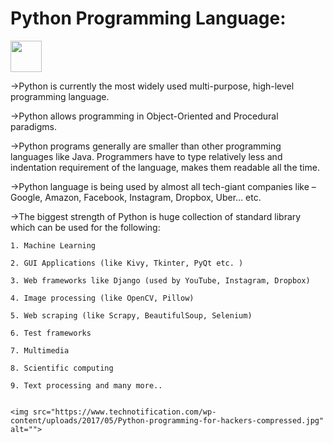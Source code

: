 <!DOCTYPE html>
<html lang="en">
<head>
    <meta charset="UTF-8">
    <meta http-equiv="X-UA-Compatible" content="IE=edge">
    <meta name="viewport" content="width=device-width, initial-scale=1.0">
    <title>Document</title>
</head>
<body>
<h1>Python Programming Language:</h1><img src="https://upload.wikimedia.org/wikipedia/commons/c/c3/Python-logo-notext.svg" alt="" width="50px">

->Python is currently the most widely used multi-purpose, high-level programming language.

->Python allows programming in Object-Oriented and Procedural paradigms.

->Python programs generally are smaller than other programming languages like Java. Programmers have to type relatively less and indentation requirement of the language, makes them readable all the time.

->Python language is being used by almost all tech-giant companies like – Google, Amazon, Facebook, Instagram, Dropbox, Uber… etc.

->The biggest strength of Python is huge collection of standard library which can be used for the following:

    1. Machine Learning
    
    2. GUI Applications (like Kivy, Tkinter, PyQt etc. )
    
    3. Web frameworks like Django (used by YouTube, Instagram, Dropbox)
    
    4. Image processing (like OpenCV, Pillow)
    
    5. Web scraping (like Scrapy, BeautifulSoup, Selenium)
    
    6. Test frameworks
    
    7. Multimedia
    
    8. Scientific computing
    
    9. Text processing and many more..
 

    <img src="https://www.technotification.com/wp-content/uploads/2017/05/Python-programming-for-hackers-compressed.jpg" alt="">
</body>
</html>
